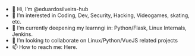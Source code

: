 - 👋 Hi, I’m @eduardosilveira-hub
- 👀 I’m interested in Coding, Dev, Security, Hacking, Videogames, skating, etc.
- 🌱 I’m currently deepening my learnngi in: Python/Flask, Linux Internals, Jenkins.
- 💞️ I’m looking to collaborate on Linux/Python/VueJS related projects
- 📫 How to reach me: Here.

<!---
eduardosilveira-hub/eduardosilveira-hub is a ✨ special ✨ repository because its `README.md` (this file) appears on your GitHub profile.
You can click the Preview link to take a look at your changes.
--->
